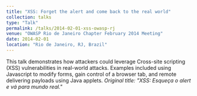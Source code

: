 ```yaml
---
title: "XSS: Forget the alert and come back to the real world"
collection: talks
type: "Talk"
permalink: /talks/2014-02-01-xss-owasp-rj
venue: "OWASP Rio de Janeiro Chapter February 2014 Meeting"
date: 2014-02-01
location: "Rio de Janeiro, RJ, Brazil"
---
```

This talk demonstrates how attackers could leverage Cross-site scripting (XSS) vulnerabilities in real-world attacks. Examples included using Javascript to modify forms, gain control of a browser tab, and remote delivering payloads using Java applets. <i>Original title: "XSS: Esqueça o alert e vá para mundo real."</i>

